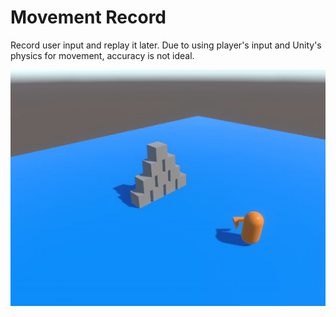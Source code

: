 
# Movement Record

Record user input and replay it later. Due to using player's input and Unity's physics for movement, accuracy is not ideal.

![Preview][preview]

[preview]: Art/preview.gif "Preview"